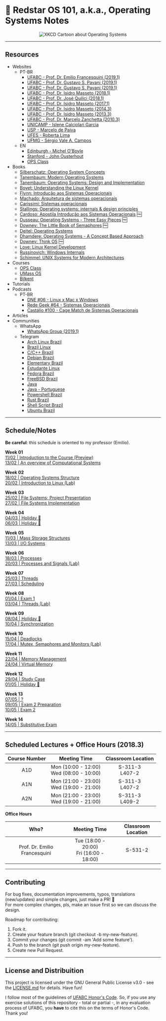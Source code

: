 # :scroll: Redstar OS 101, a.k.a., Operating Systems Notes

<p align="center"

![XKCD Cartoon about Operating Systems](https://imgs.xkcd.com/comics/operating_systems.png)
>
</p>

---

## Resources

- Websites
  - PT-BR
    - [UFABC - Prof. Dr. Emilio Francesquini (2019.1)](http://professor.ufabc.edu.br/~e.francesquini/2019.q1.so/)
    - [UFABC - Prof. Dr. Gustavo S. Pavani (2019.1)](http://tidia4.ufabc.edu.br/portal/site/bbaf3eef-f6c4-4e03-a5cf-c91e2676dc43/)
    - [UFABC - Prof. Dr. Gustavo S. Pavani (2019.1)](http://tidia4.ufabc.edu.br/portal/site/820ae909-9c47-47bb-b496-bb716577631d)
    - [UFABC - Prof. Dr. Isidro Masseto (2018.1)](http://tidia4.ufabc.edu.br/portal/site/fe8502c4-bd36-46d5-8c3d-60afdb98477a)
    - [UFABC - Prof. Dr. José Quilici (2018.1)](http://tidia4.ufabc.edu.br/portal/site/044e1cb1-43bf-4de0-9e53-06aaa1521d59)
    - [UFABC - Prof. Dr. Isidro Masseto (2017.1)](http://tidia4.ufabc.edu.br/portal/site/5036578f-9bef-47d7-8fc4-afaeaea868ba)
    - [UFABC - Prof. Dr. Isidro Masseto (2014.3)](http://tidia4.ufabc.edu.br/portal/site/5ec4bd98-94fc-40f3-9599-9dbd03d652d3/) 
    - [UFABC - Prof. Dr. Isidro Masseto (2013.3)](http://tidia4.ufabc.edu.br/portal/site/dd55eed4-ffce-4061-866e-417bf148988a)
    - [UFABC - Prof. Dr. Marcelo Zanchetta (2010.3)](http://hostel.ufabc.edu.br/~marcelo.nascimento/BC1518Q3/index.html)
    - [UNICAMP - Islene Calciolari Garcia](http://www.ic.unicamp.br/~islene/1s2017-mc504/)
    - [USP - Marcelo de Paiva](http://www.lsi.usp.br/~paiva/so/sistemas_operacionais.html)
    - [UFES - Roberta Lima](https://inf.ufes.br/~rgomes/so.htm)
    - [UFMG - Sérgio Vale A. Campos](https://homepages.dcc.ufmg.br/~scampos/cursos/so/)
  - EN
    - [Edinburgh - Michel O'Boyle](https://www.inf.ed.ac.uk/teaching/courses/os/)
    - [Stanford - John Ousterhout](http://web.stanford.edu/~ouster/cgi-bin/cs140-spring18/)
    - [OPS Class](https://www.ops-class.org/)
- Books
  - [Silberschatz: Operating System Concepts](https://amzn.com/0470128720)
  - [Tanembaum: Modern Operating Systems](https://amzn.com/B00XN476W0)
  - [Tanembaum: Operating Systems: Design and Implementation](https://amzn.com/0131429388)
  - [Bovet: Understanding the Linux Kernel](http://biblioteca.ufabc.edu.br/index.php?codigo_sophia=3586)
  - [Flynn: Introdução aos Sistemas Operacionais](https://amzn.com/8522102740)
  - [Machado: Arquitetura de sistemas operacionais](https://www.saraiva.com.br/arquitetura-de-sistemas-operacionais-5-ed-20013-4888495.html)
  - [Carissimi: Sistemas operacionais](https://www.saraiva.com.br/sistemas-operacionais-4-ed-2010-vol-11-2870196.html)
  - [Stallings: Operating systems: internals & design principles](https://amzn.com/0133805913)
  - [Cardoso: Apostila Introdução aos Sistemas Operacionais](http://www.dca.fee.unicamp.br/~eleri/ea876/02/so-apst.pdf) :free: 
  - [Dusseau: Operating Systems - Three Easy Pieces](http://pages.cs.wisc.edu/~remzi/OSTEP/) :free:
  - [Downey:  The Little Book of Semaphores](https://greenteapress.com/wp/semaphores/) :free:
  - [Deitel: Operating Systems](https://amzn.com/0131828274)
  - [Dhamdere: Operating Systems - A Concept Based Approach](https://amzn.com/1259005585)
  - [Downey: Think OS](http://greenteapress.com/thinkos/thinkos.pdf) :free:
  - [Love: Linux Kernel Development](https://amzn.com/B003V4ATI0)
  - [Russinovich: Windows Internals](https://docs.microsoft.com/en-us/sysinternals/learn/windows-internals)
  - [Schimmel: UNIX Systems for Modern Architectures](https://amzn.com/0201633388)
- Courses
  - [OPS Class](https://www.youtube.com/playlist?list=PLE6LEE8y2Jp_z8pkiuvHo7Vz-eQEKsk-I)
  - [UMass OS](https://www.youtube.com/watch?v=dv4mXBsv6TI&list=PLacuG5pysFbDQU8kKxbUh4K5c1iL5_k7k)
  - [Bilkent](https://www.youtube.com/playlist?list=PLhwVAYxlh5dsX6aOfVMZXS8MwKwBmwVM6)
- Tutorials
- Podcasts
  - PT-BR
    - [DNE #06 - Linux x Mac x Windows](https://devnaestrada.com.br/2015/06/26/devcast-mac-windows-linux.html)
    - [Rede Geek #64 - Sistemas Operacionais](http://www.redegeek.com.br/2012/02/03/episodio-64-sistemas-operacionais/)
    - [Castálio #100 - Cage Match de Sistemas Operacionais](https://castalio.info/episodio-100-cage-match-de-sistemas-operacionais.html)
- Articles
- Communities
  - WhatsApp
    - [WhatsApp Group (2019.1)](https://chat.whatsapp.com/Kif1W6czXhfJiN5q4mCFav)
  - Telegram
    - [Arch Linux Brazil](https://telegram.me/joinchat/Ca-T5j01ENns1TC7Dpaimw)
    - [Brazil Linux](https://t.me/BrasilLinux)
    - [C/C++ Brazil](https://telegram.me/ccppbrasil)
    - [Debian Brazil](https://telegram.me/debianbrasil)
    - [Elementary Brazil](https://t.me/elementarybr)
    - [Estudante Linux](https://telegram.me/estudantelinux)
    - [Fedora Brazil](https://telegram.me/fedorabr)
    - [FreeBSD Brazil](https://goo.gl/mzp7XT)
    - [Java](https://telegram.me/javaofficial)
    - [Java - Portuguese](https://telegram.me/javaofficial_pt)
    - [Powershell Brazil](https://telegram.me/powershellbr)
    - [Rust Brazil](https://telegram.me/rustlangbr)
    - [Shell Script Brazil](https://telegram.me/shellbr)
    - [Ubuntu Brazil](https://t.me/UbuntuBrasilOficial)

---

## Schedule/Notes

**Be careful**: this schedule is oriented to my professor (Emilio).

**Week 01** <br/> 
[11/02 | Introduction to the Course (Preview)](https://github.com/el-cardu/operating-systems-notes/blob/master/notes/01.md) <br/>
[13/02 | An overview of Computational Systems](https://github.com/el-cardu/operating-systems-notes/blob/master/notes/02.md)

**Week 02** <br/>
[18/02 | Operating Systems Structure](https://github.com/el-cardu/operating-systems-notes/blob/master/notes/03.md) <br/>
[20/02 | Introduction to Linux (Lab)](https://github.com/el-cardu/operating-systems-notes/blob/master/notes/04.md)

**Week 03** <br/>
[25/02 | File Systems; Project Presentation](https://github.com/el-cardu/operating-systems-notes/blob/master/notes/05.md) <br/>
[27/02 | File Systems Implementation](https://github.com/el-cardu/operating-systems-notes/blob/master/notes/06.md)

**Week 04** <br/>
[04/03 | Holiday :tada:](https://github.com/el-cardu/operating-systems-notes/blob/master/notes/07.md) <br/>
[06/03 | Holiday :tada:](https://github.com/el-cardu/operating-systems-notes/blob/master/notes/08.md)

**Week 05** <br/>
[11/03 | Mass Storage Structures](https://github.com/el-cardu/operating-systems-notes/blob/master/notes/09.md) <br/>
[13/03 | I/O Systems](https://github.com/el-cardu/operating-systems-notes/blob/master/notes/10.md)

**Week 06** <br/>
[18/03 | Processes](https://github.com/el-cardu/operating-systems-notes/blob/master/notes/11.md) <br/>
[20/03 | Processes and Signals (Lab)](https://github.com/el-cardu/operating-systems-notes/blob/master/notes/12.md)

**Week 07** <br/>
[25/03 | Threads](https://github.com/el-cardu/operating-systems-notes/blob/master/notes/13.md) <br/>
[27/03 | Scheduling](https://github.com/el-cardu/operating-systems-notes/blob/master/notes/14.md)

**Week 08** <br/>
[01/04 | Exam 1](https://github.com/el-cardu/operating-systems-notes/blob/master/notes/15.md) <br/>
[03/04 | Threads (Lab)](https://github.com/el-cardu/operating-systems-notes/blob/master/notes/16.md)

**Week 09** <br/>
[08/04 | Holiday :tada:](https://github.com/el-cardu/operating-systems-notes/blob/master/notes/17.md) <br/>
[10/04 | Synchronization](https://github.com/el-cardu/operating-systems-notes/blob/master/notes/18.md)

**Week 10** <br/>
[15/04 | Deadlocks](https://github.com/el-cardu/operating-systems-notes/blob/master/notes/19.md) <br/>
[17/04 | Mutex, Semaphores and Monitors (Lab)](https://github.com/el-cardu/operating-systems-notes/blob/master/notes/20.md)

**Week 11** <br/>
[22/04 | Memory Management](https://github.com/el-cardu/operating-systems-notes/blob/master/notes/21.md)<br/>
[24/04 | Virtual Memory](https://github.com/el-cardu/operating-systems-notes/blob/master/notes/22.md)

**Week 12** <br/>
[29/04 | Study Case](https://github.com/el-cardu/operating-systems-notes/blob/master/notes/23.md) <br/>
[01/05 | Holiday :tada:](https://github.com/el-cardu/operating-systems-notes/blob/master/notes/24.md)

**Week 13** <br/>
[07/05 | ? ](https://github.com/el-cardu/operating-systems-notes/blob/master/notes/25.md) <br/>
[09/05 | Exam 2 Preparation](https://github.com/el-cardu/operating-systems-notes/blob/master/notes/26.md) <br/>
[10/05 | Exam 2](https://github.com/el-cardu/operating-systems-notes/blob/master/notes/27.md)

**Week 14** <br/>
[14/05 | Substitutive Exam](https://github.com/el-cardu/operating-systems-notes/blob/master/notes/28.md) 

---

## Scheduled Lectures + Office Hours (2018.3)

|  Course Number  | Meeting Time | Classroom Location |
| :-----------------------: | :--------------------------: | :--------------------: |
| A1D | Mon (10:00 - 12:00) <br/> Wed (08:00 - 10:00) | S-311-3 <br/> L407-2 |
| A1N | Mon (21:00 - 23:00) <br/> Wed (19:00 - 21:00) | S-311-3 <br/> L407-2 |
| A2N | Mon (21:00 - 23:00) <br/> Wed (19:00 - 21:00) | S-311-3 <br/> L409-2 |

**Office Hours**

|  Who?  | Meeting Time | Classroom Location |
| :-----------------------: | :--------------------------: | :--------------------: |
| Prof. Dr. Emilio Francesquini | Tue (18:00 - 20:00) <br/> Fri (16:00 - 18:00) | S-531-2 |

---

## Contributing

For bug fixes, documentation improvements, typos, translations (new/updates) and simple changes, just make a PR! :tada: <br/>
For more complex changes, pls, make an issue first so we can discuss the design. <br/>

Roadmap for contributing: </br>

1. Fork it.
2. Create your feature branch (git checkout -b my-new-feature).
3. Commit your changes (git commit -am 'Add some feature').
4. Push to the branch (git push origin my-new-feature).
5. Create new Pull Request.

---

## License and Distribuition

This project is licensed under the GNU General Public License v3.0 - see the [LICENSE.md](https://github.com/el-cardu/operating-systems-notes/blob/master/LICENSE) for details. Have fun! </br>

I follow most of the guidelines of [UFABC Honor's Code](http://professor.ufabc.edu.br/~e.francesquini/codigodehonra/). So, if you use any exercise solutions of this repository - total or partial -, in any evaluation process of UFABC, you **have** to cite this on the terms of Honor's Code. Thank you!